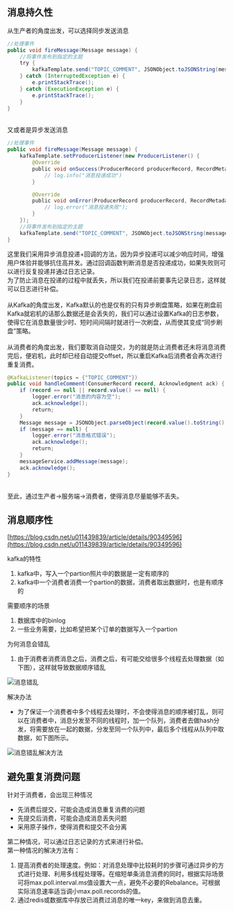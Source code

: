 ## 消息持久性
从生产者的角度出发，可以选择同步发送消息

```Java
//处理事件
public void fireMessage(Message message) {
    //将事件发布到指定的主题
    try {
        kafkaTemplate.send("TOPIC_COMMENT", JSONObject.toJSONString(message)).get();
    } catch (InterruptedException e) {
        e.printStackTrace();
    } catch (ExecutionException e) {
        e.printStackTrace();
    }
}
```

<br/>
又或者是异步发送消息

```Java
//处理事件
public void fireMessage(Message message) {
    kafkaTemplate.setProducerListener(new ProducerListener() {
        @Override
        public void onSuccess(ProducerRecord producerRecord, RecordMetadata recordMetadata) {
            // log.info("消息投递成功")
        }

        @Override
        public void onError(ProducerRecord producerRecord, RecordMetadata recordMetadata, Exception exception) {
            // log.error("消息投递失败");
        }
    });
    //将事件发布到指定的主题
    kafkaTemplate.send("TOPIC_COMMENT", JSONObject.toJSONString(message));
}
```

这里我们采用异步消息投递+回调的方法，因为异步投递可以减少响应时间，增强用户体验并能够抗住高并发。通过回调函数判断消息是否投递成功，如果失败则可以进行反复投递并通过日志记录。<br/>
为了防止消息在投递的过程中就丢失，所以我们在投递前要事先记录日志，这样就可以日志进行补偿。<br/>
<br/>
从Kafka的角度出发，Kafka默认的也是仅有的只有异步刷盘策略，如果在刷盘前Kafka就宕机的话那么数据还是会丢失的，我们可以通过设置Kafka的日志参数，使得它在消息数量很少时、短时间间隔时就进行一次刷盘，从而使其变成“同步刷盘”策略。<br/>
<br/>
从消费者的角度出发，我们要取消自动提交，为的就是防止消费者还未将消息消费完后，便宕机，此时却已经自动提交offset，所以重启Kafka后消费者会再次进行重复消费。

```Java
@KafkaListener(topics = {"TOPIC_COMMENT"})
public void handleComment(ConsumerRecord record, Acknowledgment ack) {
    if (record == null || record.value() == null) {
        logger.error("消息的内容为空");
        ack.acknowledge();
        return;
    }
    Message message = JSONObject.parseObject(record.value().toString(), Message.class);
    if (message == null) {
        logger.error("消息格式错误");
        ack.acknowledge();
        return;
    }
    messageService.addMessage(message);
    ack.acknowledge();
}
```

<br/>
至此，通过生产者->服务端->消费者，使得消息尽量能够不丢失。

## 消息顺序性
[https://blog.csdn.net/u011439839/article/details/90349596](https://blog.csdn.net/u011439839/article/details/90349596)

kafka的特性
1. kafka中，写入一个partion照片中的数据是一定有顺序的
2. kafka中一个消费者消费一个partion的数据，消费者取出数据时，也是有顺序的

需要顺序的场景
1. 数据库中的binlog
2. 一些业务需要，比如希望把某个订单的数据写入一个partion

为何消息会错乱
1. 由于消费者消费消息之后，消费之后，有可能交给很多个线程去处理数据（如下图），这样就导致数据顺序错乱

![消息错乱](https://xin-xinblog.oss-cn-shanghai.aliyuncs.com/img/20220604145117.png)


解决办法
+ 为了保证一个消费者中多个线程去处理时，不会使得消息的顺序被打乱，则可以在消费者中，消息分发至不同的线程时，加一个队列，消费者去做hash分发，将需要放在一起的数据，分发至同一个队列中，最后多个线程从队列中取数据，如下图所示。

![消息错乱解决方法](https://xin-xinblog.oss-cn-shanghai.aliyuncs.com/img/20220604145247.png)

## 避免重复消费问题
针对于消费者，会出现三种情况
+ 先消费后提交，可能会造成消息重复消费的问题
+ 先提交后消费，可能会造成消息丢失问题
+ 采用原子操作，使得消费和提交不会分离

第二种情况，可以通过日志记录的方式来进行补偿。<br/>
第一种情况的解决方法有：
1.  提高消费者的处理速度。例如：对消息处理中比较耗时的步骤可通过异步的方式进行处理、利用多线程处理等。在缩短单条消息消费的同时，根据实际场景可将max.poll.interval.ms值设置大一点，避免不必要的Rebalance。可根据实际消息速率适当调小max.poll.records的值。
2. 通过redis或数据库中存放已消费过消息的唯一key，来做到消息去重。